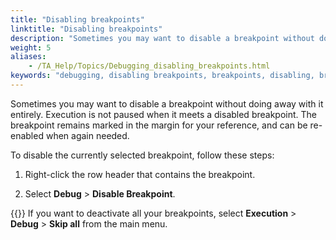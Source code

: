 ```yaml
--- 
title: "Disabling breakpoints"
linktitle: "Disabling breakpoints"
description: "Sometimes you may want to disable a breakpoint without doing away with it entirely. Execution is not paused when it meets a disabled breakpoint. The breakpoint remains marked in the margin for your reference, and can be re-enabled when again needed."
weight: 5
aliases: 
    - /TA_Help/Topics/Debugging_disabling_breakpoints.html
keywords: "debugging, disabling breakpoints, breakpoints, disabling, breakpoints, debugging"
---
```


Sometimes you may want to disable a breakpoint without doing away with it entirely. Execution is not paused when it meets a disabled breakpoint. The breakpoint remains marked in the margin for your reference, and can be re-enabled when again needed.

To disable the currently selected breakpoint, follow these steps:

1.  Right-click the row header that contains the breakpoint.

2.  Select **Debug** \> **Disable Breakpoint**.

{{<tip>}} If you want to deactivate all your breakpoints, select **Execution** \> **Debug** \> **Skip all** from the main menu.





